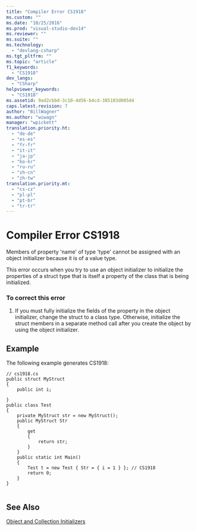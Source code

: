 ```yaml
---
title: "Compiler Error CS1918"
ms.custom: ""
ms.date: "10/25/2016"
ms.prod: "visual-studio-dev14"
ms.reviewer: ""
ms.suite: ""
ms.technology: 
  - "devlang-csharp"
ms.tgt_pltfrm: ""
ms.topic: "article"
f1_keywords: 
  - "CS1918"
dev_langs: 
  - "CSharp"
helpviewer_keywords: 
  - "CS1918"
ms.assetid: 9ad2cbbd-3c10-4d56-b4cd-385103d005d4
caps.latest.revision: 7
author: "BillWagner"
ms.author: "wiwagn"
manager: "wpickett"
translation.priority.ht: 
  - "de-de"
  - "es-es"
  - "fr-fr"
  - "it-it"
  - "ja-jp"
  - "ko-kr"
  - "ru-ru"
  - "zh-cn"
  - "zh-tw"
translation.priority.mt: 
  - "cs-cz"
  - "pl-pl"
  - "pt-br"
  - "tr-tr"
---
```

# Compiler Error CS1918
Members of property 'name' of type 'type' cannot be assigned with an object initializer because it is of a value type.  
  
 This error occurs when you try to use an object initializer to initialize the properties of a struct type that is itself a property of the class that is being initialized.  
  
### To correct this error  
  
1.  If you must fully initialize the fields of the property in the object initializer, change the struct to a class type. Otherwise, initialize the struct members in a separate method call after you create the object by using the object initializer.  
  
## Example  
 The following example generates CS1918:  
  
```  
// cs1918.cs  
public struct MyStruct  
{  
    public int i;  
  
}  
public class Test  
{  
    private MyStruct str = new MyStruct();  
    public MyStruct Str  
    {  
        get  
        {  
            return str;  
        }  
    }  
    public static int Main()  
    {  
        Test t = new Test { Str = { i = 1 } }; // CS1918  
        return 0;  
    }  
}  
  
```  
  
## See Also  
 [Object and Collection Initializers](../../csharp\programming-guide\classes-and-structs/object-and-collection-initializers.md)